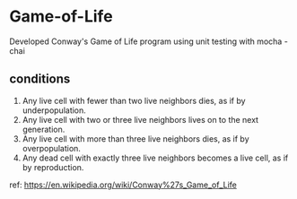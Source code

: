 # Game-of-Life
Developed Conway's Game of Life program using unit testing with mocha - chai

conditions
-------------
1. Any live cell with fewer than two live neighbors dies, as if by underpopulation.
2. Any live cell with two or three live neighbors lives on to the next generation.
3. Any live cell with more than three live neighbors dies, as if by overpopulation.
4. Any dead cell with exactly three live neighbors becomes a live cell, as if by reproduction.

ref: https://en.wikipedia.org/wiki/Conway%27s_Game_of_Life
